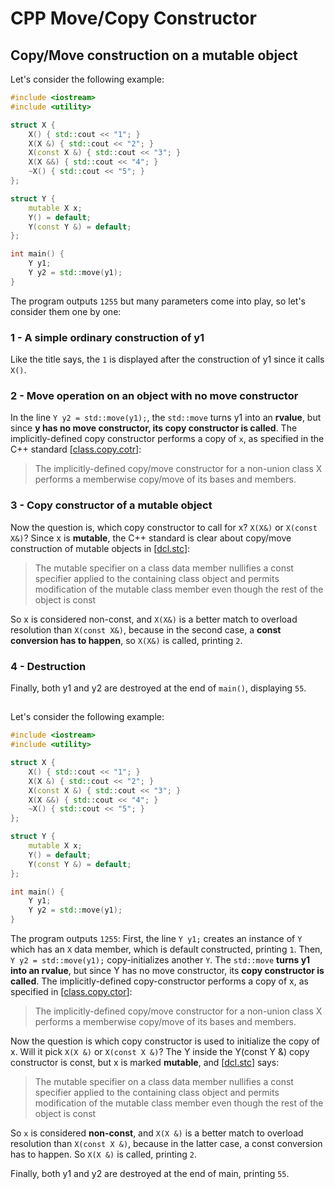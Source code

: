 # CPP Move/Copy Constructor

## Copy/Move construction on a mutable object
Let's consider the following example:
```cpp
#include <iostream>
#include <utility>

struct X {
    X() { std::cout << "1"; }
    X(X &) { std::cout << "2"; }
    X(const X &) { std::cout << "3"; }
    X(X &&) { std::cout << "4"; }
    ~X() { std::cout << "5"; }
};

struct Y {
    mutable X x;
    Y() = default;
    Y(const Y &) = default;
};

int main() {
    Y y1;
    Y y2 = std::move(y1);
}
```
The program outputs ```1255``` but many parameters come into play, so let's consider them one by one:
### 1 - A simple ordinary construction of y1
Like the title says, the ```1``` is displayed after the construction of y1 since it calls ```X()```.

### 2 - Move operation on an object with no move constructor
In the line ```Y y2 = std::move(y1);```, the ```std::move``` turns y1 into an **rvalue**, but since **y has no move constructor, its copy constructor is called**.
 The implicitly-defined copy constructor performs a copy of ```x```, as specified in the
 C++ standard [[class.copy.cotr](https://timsong-cpp.github.io/cppwp/n4659/class.copy.ctor#14)]:
>The implicitly-defined copy/move constructor for a non-union class X performs a memberwise copy/move of its bases and members.

### 3 - Copy constructor of a mutable object
Now the question is, which copy constructor to call for x? ```X(X&)``` or ```X(const X&)```?
Since x is **mutable**, the C++ standard is clear about copy/move construction of mutable
objects in [[dcl.stc](https://timsong-cpp.github.io/cppwp/n4659/dcl.stc#9)]:
>The mutable specifier on a class data member nullifies a const specifier
> applied to the containing class object and permits modification
> of the mutable class member even though the rest of the object is const

So x is considered non-const, and ```X(X&)``` is a better match to overload resolution than ```X(const X&)```, because in the second case,
 a **const conversion has to happen**, so ```X(X&)``` is called, printing ```2```.
 
### 4 - Destruction
Finally, both y1 and y2 are destroyed at the end of ```main()```, displaying ```55```.

##
Let's consider the following example:
```cpp
#include <iostream>
#include <utility>

struct X {
    X() { std::cout << "1"; }
    X(X &) { std::cout << "2"; }
    X(const X &) { std::cout << "3"; }
    X(X &&) { std::cout << "4"; }
    ~X() { std::cout << "5"; }
};

struct Y {
    mutable X x;
    Y() = default;
    Y(const Y &) = default;
};

int main() {
    Y y1;
    Y y2 = std::move(y1);
}
```
The program outputs ```1255```: First, the line ```Y y1;``` creates an instance of ```Y``` which has an ```X``` data member, which is default constructed, printing ```1```.
Then, ```Y y2 = std::move(y1);``` copy-initializes another ```Y```. The ```std::move``` **turns y1 into an rvalue**, but since Y has no move constructor, its **copy constructor is called**. The implicitly-defined copy-constructor performs a copy of x, as specified in [[class.copy.ctor](https://timsong-cpp.github.io/cppwp/n4659/class.copy.ctor#14)]:
>The implicitly-defined copy/move constructor for a non-union class X performs a memberwise copy/move of its bases and members.

Now the question is which copy constructor is used to initialize the copy of x. Will it pick ```X(X &)``` or ```X(const X &)```? The Y inside the Y(const Y &) copy constructor is const, but x is marked **mutable**, and [[dcl.stc](https://timsong-cpp.github.io/cppwp/n4659/dcl.stc#9)] says:
>The mutable specifier on a class data member nullifies a const specifier applied to the containing class object and permits modification of the mutable class member even though
>the rest of the object is const

So ```x``` is considered **non-const**, and ```X(X &)``` is a better match to overload resolution than ```X(const X &)```, because in the latter case, a const conversion has to happen. So ```X(X &)``` is called, printing ```2```.

Finally, both y1 and y2 are destroyed at the end of main, printing ```55```.

